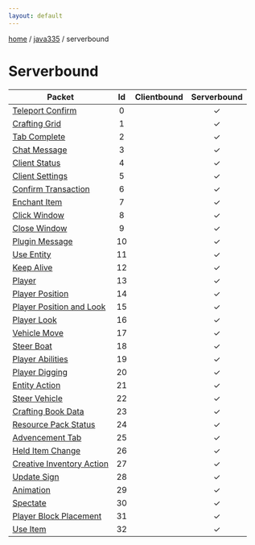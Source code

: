 ```yaml
---
layout: default
---
```


[home](/)  /  [java335](/protocol/java335)  /  serverbound

# Serverbound

Packet | Id | Clientbound | Serverbound
---|:---:|:---:|:---:
[Teleport Confirm](serverbound/teleport-confirm) | 0 |   | ✓
[Crafting Grid](serverbound/crafting-grid) | 1 |   | ✓
[Tab Complete](serverbound/tab-complete) | 2 |   | ✓
[Chat Message](serverbound/chat-message) | 3 |   | ✓
[Client Status](serverbound/client-status) | 4 |   | ✓
[Client Settings](serverbound/client-settings) | 5 |   | ✓
[Confirm Transaction](serverbound/confirm-transaction) | 6 |   | ✓
[Enchant Item](serverbound/enchant-item) | 7 |   | ✓
[Click Window](serverbound/click-window) | 8 |   | ✓
[Close Window](serverbound/close-window) | 9 |   | ✓
[Plugin Message](serverbound/plugin-message) | 10 |   | ✓
[Use Entity](serverbound/use-entity) | 11 |   | ✓
[Keep Alive](serverbound/keep-alive) | 12 |   | ✓
[Player](serverbound/player) | 13 |   | ✓
[Player Position](serverbound/player-position) | 14 |   | ✓
[Player Position and Look](serverbound/player-position-and-look) | 15 |   | ✓
[Player Look](serverbound/player-look) | 16 |   | ✓
[Vehicle Move](serverbound/vehicle-move) | 17 |   | ✓
[Steer Boat](serverbound/steer-boat) | 18 |   | ✓
[Player Abilities](serverbound/player-abilities) | 19 |   | ✓
[Player Digging](serverbound/player-digging) | 20 |   | ✓
[Entity Action](serverbound/entity-action) | 21 |   | ✓
[Steer Vehicle](serverbound/steer-vehicle) | 22 |   | ✓
[Crafting Book Data](serverbound/crafting-book-data) | 23 |   | ✓
[Resource Pack Status](serverbound/resource-pack-status) | 24 |   | ✓
[Advencement Tab](serverbound/advencement-tab) | 25 |   | ✓
[Held Item Change](serverbound/held-item-change) | 26 |   | ✓
[Creative Inventory Action](serverbound/creative-inventory-action) | 27 |   | ✓
[Update Sign](serverbound/update-sign) | 28 |   | ✓
[Animation](serverbound/animation) | 29 |   | ✓
[Spectate](serverbound/spectate) | 30 |   | ✓
[Player Block Placement](serverbound/player-block-placement) | 31 |   | ✓
[Use Item](serverbound/use-item) | 32 |   | ✓
